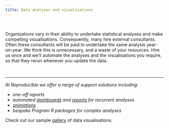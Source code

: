 ```yaml
---
title: Data analyses and visualisations
---
```


<br/>

Organisations vary in their ability to undertake statistical analyses and make compelling visualisations. Consequently, many hire external consultants. 
Often these consultants will be paid to undertake the same analysis year-on-year. We think this is unnecessary, and a waste of your resources. Hire us once and we'll automate 
the analyses and the visualisations you require, so that they rerun whenever you update the data. 

<br/>

-----

*At Reproducible we offer a range of support solutions including:*
- *one-off reports*
- *automated [dashboards](dashboard.md) and [reports](Rmarkdown_example.html) for recurrent analyses*
- *[animations](animations.md)*
- *bespoke Program R packages for complex analyses*

Check out our sample [gallery](gallery.md) of data visualisations.

